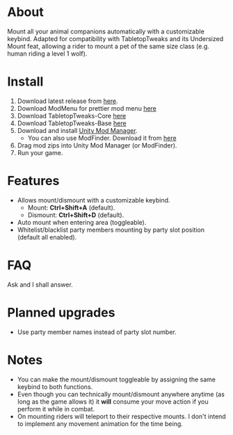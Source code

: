 ﻿# About

Mount all your animal companions automatically with a customizable keybind.
Adapted for compatibility with TabletopTweaks and its Undersized Mount feat, allowing a rider to mount a pet of the same size class (e.g. human riding a level 1 wolf).

# Install
1. Download latest release from [here](https://github.com/zephe0n/AutoMount/releases/latest).
1. Download ModMenu for prettier mod menu [here](https://github.com/WittleWolfie/ModMenu/releases/latest)
1. Download TabletopTweaks-Core [here](https://github.com/Vek17/TabletopTweaks-Core/releases/latest)
1. Download TabletopTweaks-Base [here](https://github.com/Vek17/TabletopTweaks-Base/releases/latest)
1. Download and install [Unity Mod Manager](https://www.nexusmods.com/site/mods/21).
    * You can also use ModFinder. Download it from [here](https://github.com/Pathfinder-WOTR-Modding-Community/ModFinder/releases/latest)
1. Drag mod zips into Unity Mod Manager (or ModFinder).
1. Run your game.

# Features
- Allows mount/dismount with a customizable keybind. 
    - Mount: **Ctrl+Shift+A** (default).
    - Dismount: **Ctrl+Shift+D** (default).
- Auto mount when entering area (toggleable).
- Whitelist/blacklist party members mounting by party slot position (default all enabled).

# FAQ

Ask and I shall answer.

# Planned upgrades
- Use party member names instead of party slot number.

# Notes
- You can make the mount/dismount toggleable by assigning the same keybind to both functions.
- Even though you can technically mount/dismount anywhere anytime (as long as the game allows it) it **will** consume your move action if you perform it while in combat.
- On mounting riders will teleport to their respective mounts. I don't intend to implement any movement animation for the time being.


